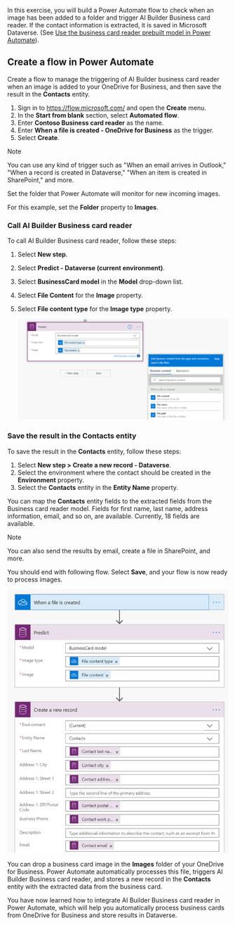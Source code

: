 In this exercise, you will build a Power Automate flow to check when an image has been added to a folder and trigger AI Builder Business card reader. If the contact information is extracted, it is saved in Microsoft Dataverse. (See [Use the business card reader prebuilt model in Power Automate](https://docs.microsoft.com/ai-builder/flow-business-card-reader)).

## Create a flow in Power Automate 

Create a flow to manage the triggering of AI Builder business card reader when an image is added to your OneDrive for Business, and then save the result in the **Contacts** entity.

1. Sign in to <https://flow.microsoft.com/> and open the **Create** menu. 
2. In the **Start from blank** section, select **Automated flow**. 
3. Enter **Contoso Business card reader** as the name.
4. Enter **When a file is created - OneDrive for Business** as the trigger. 
5. Select **Create**.

> [!NOTE]
> You can use any kind of trigger such as "When an email arrives in Outlook," "When a record is created in Dataverse," "When an item is created in SharePoint," and more.

Set the folder that Power Automate will monitor for new incoming images.

For this example, set the **Folder** property to **Images**.

### Call AI Builder Business card reader
To call AI Builder Business card reader, follow these steps:

1. Select **New step**. 
2. Select **Predict - Dataverse (current environment)**.
3. Select **BusinessCard model** in the **Model** drop-down list. 
4. Select **File Content** for the **Image** property.
5. Select **File content type** for the **Image type** property.

    ![Select Image and Image Type properties](../media/image7.png)

### Save the result in the Contacts entity
To save the result in the **Contacts** entity, follow these steps:

1. Select **New step > Create a new record - Dataverse**. 
2. Select the environment where the contact should be created in the **Environment** property. 
3. Select the **Contacts** entity in the **Entity Name** property.

You can map the **Contacts** entity fields to the extracted fields from the Business card reader model. Fields for first name, last name, address information, email, and so on, are available. Currently, 18 fields are available.

> [!NOTE]
> You can also send the results by email, create a file in SharePoint, and more.

You should end with following flow. Select **Save**, and your flow is now ready to process images.

![Example flow](../media/image8.png)

You can drop a business card image in the **Images** folder of your OneDrive for Business. Power Automate automatically processes this file, triggers AI Builder Business card reader, and stores a new record in the **Contacts** entity with the extracted data from the business card.

You have now learned how to integrate AI Builder Business card reader in Power Automate, which will help you automatically process business cards from OneDrive for Business and store results in Dataverse.
